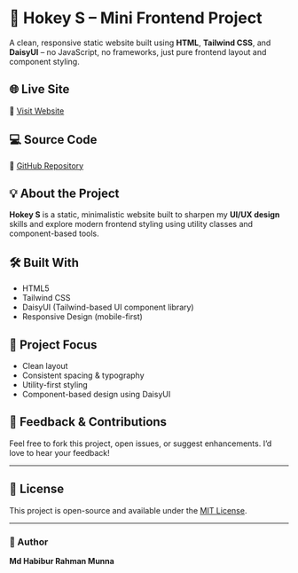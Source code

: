 # 🚀 Hokey S – Mini Frontend Project

A clean, responsive static website built using **HTML**, **Tailwind CSS**, and **DaisyUI** – no JavaScript, no frameworks, just pure frontend layout and component styling.

## 🌐 Live Site
🔗 [Visit Website](https://hokey-s.netlify.app)

## 💻 Source Code
📂 [GitHub Repository](https://github.com/your-username/hokey-s)

## 💡 About the Project

**Hokey S** is a static, minimalistic website built to sharpen my **UI/UX design** skills and explore modern frontend styling using utility classes and component-based tools.

## 🛠️ Built With
- HTML5  
- Tailwind CSS  
- DaisyUI (Tailwind-based UI component library)  
- Responsive Design (mobile-first)

## 🎯 Project Focus
- Clean layout  
- Consistent spacing & typography  
- Utility-first styling  
- Component-based design using DaisyUI  

## 📢 Feedback & Contributions
Feel free to fork this project, open issues, or suggest enhancements. I’d love to hear your feedback!

---

## 📌 License
This project is open-source and available under the [MIT License](LICENSE).

---

### 👤 Author
**Md Habibur Rahman Munna**  

